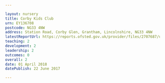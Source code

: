 ```yaml
---

layout: nursery
title: Corby Kids Club
urn: EY136708
postcode: NG33 4NW
address: Station Road, Corby Glen, Grantham, Lincolnshire, NG33 4NW
latestReportUrl: https://reports.ofsted.gov.uk/provider/files/2707687/urn/EY136708.pdf
teaching: 2
development: 2
leadership: 2
outcomes: 0
overall: 2
date: 01 April 2018 
datePublish: 22 June 2017

---
```

